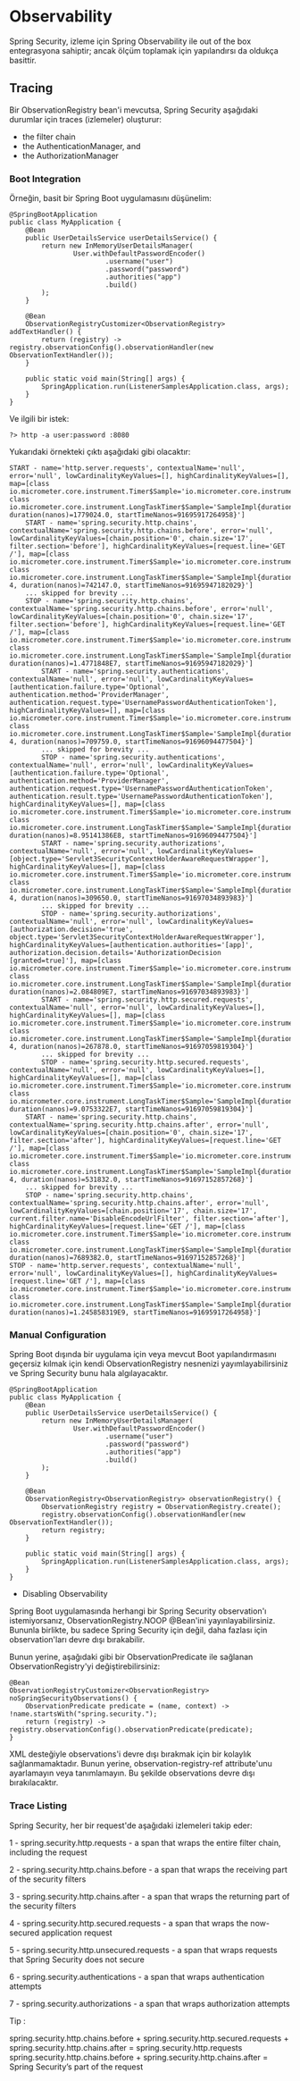 # Observability

Spring Security, izleme için Spring Observability ile out of the box entegrasyona sahiptir; ancak ölçüm toplamak için
yapılandırsı da oldukça basittir.

## Tracing

Bir ObservationRegistry bean'i mevcutsa, Spring Security aşağıdaki durumlar için traces (izlemeler) oluşturur:

- the filter chain
- the AuthenticationManager, and
- the AuthorizationManager

### Boot Integration

Örneğin, basit bir Spring Boot uygulamasını düşünelim:

```
@SpringBootApplication
public class MyApplication {
	@Bean
	public UserDetailsService userDetailsService() {
		return new InMemoryUserDetailsManager(
				User.withDefaultPasswordEncoder()
						.username("user")
						.password("password")
						.authorities("app")
						.build()
		);
	}

	@Bean
	ObservationRegistryCustomizer<ObservationRegistry> addTextHandler() {
		return (registry) -> registry.observationConfig().observationHandler(new ObservationTextHandler());
	}

	public static void main(String[] args) {
		SpringApplication.run(ListenerSamplesApplication.class, args);
	}
}
```

Ve ilgili bir istek:

```
?> http -a user:password :8080
```

Yukarıdaki örnekteki çıktı aşağıdaki gibi olacaktır:

```
START - name='http.server.requests', contextualName='null', error='null', lowCardinalityKeyValues=[], highCardinalityKeyValues=[], map=[class io.micrometer.core.instrument.Timer$Sample='io.micrometer.core.instrument.Timer$Sample@687e16d1', class io.micrometer.core.instrument.LongTaskTimer$Sample='SampleImpl{duration(seconds)=0.001779024, duration(nanos)=1779024.0, startTimeNanos=91695917264958}']
	START - name='spring.security.http.chains', contextualName='spring.security.http.chains.before', error='null', lowCardinalityKeyValues=[chain.position='0', chain.size='17', filter.section='before'], highCardinalityKeyValues=[request.line='GET /'], map=[class io.micrometer.core.instrument.Timer$Sample='io.micrometer.core.instrument.Timer$Sample@79f554a5', class io.micrometer.core.instrument.LongTaskTimer$Sample='SampleImpl{duration(seconds)=7.42147E-4, duration(nanos)=742147.0, startTimeNanos=91695947182029}']
	... skipped for brevity ...
	STOP - name='spring.security.http.chains', contextualName='spring.security.http.chains.before', error='null', lowCardinalityKeyValues=[chain.position='0', chain.size='17', filter.section='before'], highCardinalityKeyValues=[request.line='GET /'], map=[class io.micrometer.core.instrument.Timer$Sample='io.micrometer.core.instrument.Timer$Sample@79f554a5', class io.micrometer.core.instrument.LongTaskTimer$Sample='SampleImpl{duration(seconds)=0.014771848, duration(nanos)=1.4771848E7, startTimeNanos=91695947182029}']
		START - name='spring.security.authentications', contextualName='null', error='null', lowCardinalityKeyValues=[authentication.failure.type='Optional', authentication.method='ProviderManager', authentication.request.type='UsernamePasswordAuthenticationToken'], highCardinalityKeyValues=[], map=[class io.micrometer.core.instrument.Timer$Sample='io.micrometer.core.instrument.Timer$Sample@4d4b2b56', class io.micrometer.core.instrument.LongTaskTimer$Sample='SampleImpl{duration(seconds)=7.09759E-4, duration(nanos)=709759.0, startTimeNanos=91696094477504}']
		... skipped for brevity ...
		STOP - name='spring.security.authentications', contextualName='null', error='null', lowCardinalityKeyValues=[authentication.failure.type='Optional', authentication.method='ProviderManager', authentication.request.type='UsernamePasswordAuthenticationToken', authentication.result.type='UsernamePasswordAuthenticationToken'], highCardinalityKeyValues=[], map=[class io.micrometer.core.instrument.Timer$Sample='io.micrometer.core.instrument.Timer$Sample@4d4b2b56', class io.micrometer.core.instrument.LongTaskTimer$Sample='SampleImpl{duration(seconds)=0.895141386, duration(nanos)=8.95141386E8, startTimeNanos=91696094477504}']
		START - name='spring.security.authorizations', contextualName='null', error='null', lowCardinalityKeyValues=[object.type='Servlet3SecurityContextHolderAwareRequestWrapper'], highCardinalityKeyValues=[], map=[class io.micrometer.core.instrument.Timer$Sample='io.micrometer.core.instrument.Timer$Sample@6d834cc7', class io.micrometer.core.instrument.LongTaskTimer$Sample='SampleImpl{duration(seconds)=3.0965E-4, duration(nanos)=309650.0, startTimeNanos=91697034893983}']
		... skipped for brevity ...
		STOP - name='spring.security.authorizations', contextualName='null', error='null', lowCardinalityKeyValues=[authorization.decision='true', object.type='Servlet3SecurityContextHolderAwareRequestWrapper'], highCardinalityKeyValues=[authentication.authorities='[app]', authorization.decision.details='AuthorizationDecision [granted=true]'], map=[class io.micrometer.core.instrument.Timer$Sample='io.micrometer.core.instrument.Timer$Sample@6d834cc7', class io.micrometer.core.instrument.LongTaskTimer$Sample='SampleImpl{duration(seconds)=0.02084809, duration(nanos)=2.084809E7, startTimeNanos=91697034893983}']
		START - name='spring.security.http.secured.requests', contextualName='null', error='null', lowCardinalityKeyValues=[], highCardinalityKeyValues=[], map=[class io.micrometer.core.instrument.Timer$Sample='io.micrometer.core.instrument.Timer$Sample@649c5ec3', class io.micrometer.core.instrument.LongTaskTimer$Sample='SampleImpl{duration(seconds)=2.67878E-4, duration(nanos)=267878.0, startTimeNanos=91697059819304}']
		... skipped for brevity ...
		STOP - name='spring.security.http.secured.requests', contextualName='null', error='null', lowCardinalityKeyValues=[], highCardinalityKeyValues=[], map=[class io.micrometer.core.instrument.Timer$Sample='io.micrometer.core.instrument.Timer$Sample@649c5ec3', class io.micrometer.core.instrument.LongTaskTimer$Sample='SampleImpl{duration(seconds)=0.090753322, duration(nanos)=9.0753322E7, startTimeNanos=91697059819304}']
	START - name='spring.security.http.chains', contextualName='spring.security.http.chains.after', error='null', lowCardinalityKeyValues=[chain.position='0', chain.size='17', filter.section='after'], highCardinalityKeyValues=[request.line='GET /'], map=[class io.micrometer.core.instrument.Timer$Sample='io.micrometer.core.instrument.Timer$Sample@47af8207', class io.micrometer.core.instrument.LongTaskTimer$Sample='SampleImpl{duration(seconds)=5.31832E-4, duration(nanos)=531832.0, startTimeNanos=91697152857268}']
	... skipped for brevity ...
	STOP - name='spring.security.http.chains', contextualName='spring.security.http.chains.after', error='null', lowCardinalityKeyValues=[chain.position='17', chain.size='17', current.filter.name='DisableEncodeUrlFilter', filter.section='after'], highCardinalityKeyValues=[request.line='GET /'], map=[class io.micrometer.core.instrument.Timer$Sample='io.micrometer.core.instrument.Timer$Sample@47af8207', class io.micrometer.core.instrument.LongTaskTimer$Sample='SampleImpl{duration(seconds)=0.007689382, duration(nanos)=7689382.0, startTimeNanos=91697152857268}']
STOP - name='http.server.requests', contextualName='null', error='null', lowCardinalityKeyValues=[], highCardinalityKeyValues=[request.line='GET /'], map=[class io.micrometer.core.instrument.Timer$Sample='io.micrometer.core.instrument.Timer$Sample@687e16d1', class io.micrometer.core.instrument.LongTaskTimer$Sample='SampleImpl{duration(seconds)=1.245858319, duration(nanos)=1.245858319E9, startTimeNanos=91695917264958}']
```

### Manual Configuration

Spring Boot dışında bir uygulama için veya mevcut Boot yapılandırmasını geçersiz kılmak için kendi ObservationRegistry
nesnenizi yayımlayabilirsiniz ve Spring Security bunu hala algılayacaktır.

```
@SpringBootApplication
public class MyApplication {
	@Bean
	public UserDetailsService userDetailsService() {
		return new InMemoryUserDetailsManager(
				User.withDefaultPasswordEncoder()
						.username("user")
						.password("password")
						.authorities("app")
						.build()
		);
	}

	@Bean
	ObservationRegistry<ObservationRegistry> observationRegistry() {
		ObservationRegistry registry = ObservationRegistry.create();
		registry.observationConfig().observationHandler(new ObservationTextHandler());
		return registry;
	}

	public static void main(String[] args) {
		SpringApplication.run(ListenerSamplesApplication.class, args);
	}
}
```

- Disabling Observability

Spring Boot uygulamasında herhangi bir Spring Security observation'ı istemiyorsanız, ObservationRegistry.NOOP @Bean'ini
yayınlayabilirsiniz. Bununla birlikte, bu sadece Spring Security için değil, daha fazlası için observation'ları devre
dışı bırakabilir.

Bunun yerine, aşağıdaki gibi bir ObservationPredicate ile sağlanan ObservationRegistry'yi değiştirebilirsiniz:

```
@Bean
ObservationRegistryCustomizer<ObservationRegistry> noSpringSecurityObservations() {
	ObservationPredicate predicate = (name, context) -> !name.startsWith("spring.security.");
	return (registry) -> registry.observationConfig().observationPredicate(predicate);
}
```

XML desteğiyle observations'i devre dışı bırakmak için bir kolaylık sağlanmamaktadır. Bunun yerine,
observation-registry-ref attribute'unu ayarlamayın veya tanımlamayın. Bu şekilde observations devre dışı bırakılacaktır.

### Trace Listing

Spring Security, her bir request'de aşağıdaki izlemeleri takip eder:

1 - spring.security.http.requests - a span that wraps the entire filter chain, including the request

2 - spring.security.http.chains.before - a span that wraps the receiving part of the security filters

3 - spring.security.http.chains.after - a span that wraps the returning part of the security filters

4 - spring.security.http.secured.requests - a span that wraps the now-secured application request

5 - spring.security.http.unsecured.requests - a span that wraps requests that Spring Security does not secure

6 - spring.security.authentications - a span that wraps authentication attempts

7 - spring.security.authorizations - a span that wraps authorization attempts

Tip :

spring.security.http.chains.before + spring.security.http.secured.requests + spring.security.http.chains.after =
spring.security.http.requests spring.security.http.chains.before + spring.security.http.chains.after = Spring Security’s
part of the request